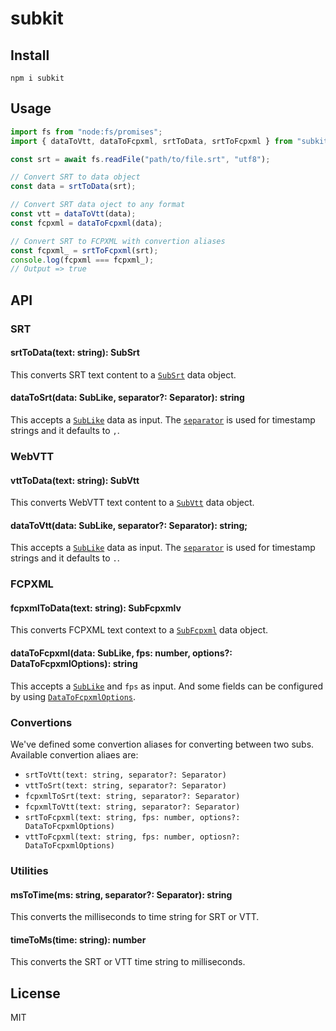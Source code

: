 # subkit

## Install

```shell
npm i subkit
```

## Usage

```ts
import fs from "node:fs/promises";
import { dataToVtt, dataToFcpxml, srtToData, srtToFcpxml } from "subkit";

const srt = await fs.readFile("path/to/file.srt", "utf8");

// Convert SRT to data object
const data = srtToData(srt);

// Convert SRT data oject to any format
const vtt = dataToVtt(data);
const fcpxml = dataToFcpxml(data);

// Convert SRT to FCPXML with convertion aliases
const fcpxml_ = srtToFcpxml(srt);
console.log(fcpxml === fcpxml_);
// Output => true
```

## API

### SRT

#### srtToData(text: string): SubSrt

This converts SRT text content to a [`SubSrt`](./docs/types.md#subsrt) data object.

#### dataToSrt(data: SubLike, separator?: Separator): string

This accepts a [`SubLike`](./docs/types.md#sublike) data as input. The [`separator`](./docs/types.md#separator) is used for timestamp strings and it defaults to `,`.

### WebVTT

#### vttToData(text: string): SubVtt

This converts WebVTT text content to a [`SubVtt`](./docs/types.md#subvtt) data object.

#### dataToVtt(data: SubLike, separator?: Separator): string;

This accepts a [`SubLike`](./docs/types.md#sublike) data as input. The [`separator`](./docs/types.md#separator) is used for timestamp strings and it defaults to `.`.

### FCPXML

#### fcpxmlToData(text: string): SubFcpxmlv

This converts FCPXML text context to a [`SubFcpxml`](./docs/types.md#subfcpxml) data object.

#### dataToFcpxml(data: SubLike, fps: number, options?: DataToFcpxmlOptions): string

This accepts a [`SubLike`](./docs/types.md#sublike) and `fps` as input. And some fields can be configured by using [`DataToFcpxmlOptions`](./docs/types.md#datatofcpxmloptions).

### Convertions

We've defined some convertion aliases for converting between two subs. Available convertion aliaes are:

- `srtToVtt(text: string, separator?: Separator)`
- `vttToSrt(text: string, separator?: Separator)`
- `fcpxmlToSrt(text: string, separator?: Separator)`
- `fcpxmlToVtt(text: string, separator?: Separator)`
- `srtToFcpxml(text: string, fps: number, options?: DataToFcpxmlOptions)`
- `vttToFcpxml(text: string, fps: number, optiosn?: DataToFcpxmlOptions)`

### Utilities

#### msToTime(ms: string, separator?: Separator): string

This converts the milliseconds to time string for SRT or VTT.

#### timeToMs(time: string): number

This converts the SRT or VTT time string to milliseconds.

## License

MIT

